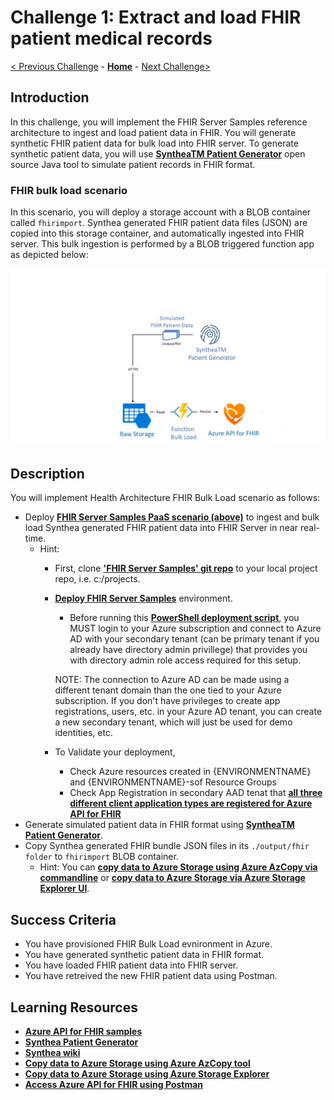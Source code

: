 # Challenge 1: Extract and load FHIR patient medical records

[< Previous Challenge](./Challenge00.md) - **[Home](../readme.md)** - [Next Challenge>](./Challenge02.md)

## Introduction

In this challenge, you will implement the FHIR Server Samples reference architecture to ingest and load patient data in FHIR.  You will generate synthetic FHIR patient data for bulk load into FHIR server.  To generate synthetic patient data, you will use **[SyntheaTM Patient Generator](https://github.com/synthetichealth/synthea#syntheatm-patient-generator)** open source Java tool to simulate patient records in FHIR format.  

### FHIR bulk load scenario
In this scenario, you will deploy a storage account with a BLOB container called `fhirimport`.  Synthea generated FHIR patient data files (JSON) are copied into this storage container, and automatically ingested into FHIR server.  This bulk ingestion is performed by a BLOB triggered function app as depicted below:

![FHIR Server Bulk Load](../images/fhir-serverless-bulk-load.jpg)

## Description

You will implement Health Architecture FHIR Bulk Load scenario as follows:
- Deploy **[FHIR Server Samples PaaS scenario (above)](https://github.com/microsoft/fhir-server-samples)** to ingest and bulk load Synthea generated FHIR patient data into FHIR Server in near real-time.
   - Hint:
      - First, clone **['FHIR Server Samples' git repo](https://github.com/microsoft/fhir-server-samples)** to your local project repo, i.e. c:/projects.
      - **[Deploy FHIR Server Samples](https://github.com/microsoft/fhir-server-samples#deployment)** environment.
         - Before running this **[PowerShell deployment script](https://github.com/microsoft/fhir-server-samples/blob/master/deploy/scripts/Create-FhirServerSamplesEnvironment.ps1)**, you MUST login to your Azure subscription and connect to Azure AD with your secondary tenant (can be primary tenant if you already have directory admin privillege) that provides you with directory admin role access required for this setup.

         NOTE: The connection to Azure AD can be made using a different tenant domain than the one tied to your Azure subscription. If you don't have privileges to create app registrations, users, etc. in your Azure AD tenant, you can create a new secondary tenant, which will just be used for demo identities, etc. 
         
      - To Validate your deployment, 
         - Check Azure resources created in {ENVIRONMENTNAME} and {ENVIRONMENTNAME}-sof Resource Groups
         - Check App Registration in secondary AAD tenat that **[all three different client application types are registered for Azure API for FHIR](https://docs.microsoft.com/en-us/azure/healthcare-apis/fhir-app-registration)**
- Generate simulated patient data in FHIR format using **[SyntheaTM Patient Generator](https://github.com/synthetichealth/synthea#syntheatm-patient-generator)**.
- Copy Synthea generated FHIR bundle JSON files in its `./output/fhir folder` to `fhirimport` BLOB container.
   - Hint: You can **[copy data to Azure Storage using Azure AzCopy via commandline](https://docs.microsoft.com/en-us/azure/storage/common/storage-use-azcopy-v10)** or **[copy data to Azure Storage via Azure Storage Explorer UI](https://docs.microsoft.com/en-us/azure/storage/common/storage-use-azcopy-v10#use-azcopy-in-azure-storage-explorer)**.

## Success Criteria

   - You have provisioned FHIR Bulk Load evnironment in Azure.
   - You have generated synthetic patient data in FHIR format.
   - You have loaded FHIR patient data into FHIR server.
   - You have retreived the new FHIR patient data using Postman.

## Learning Resources

- **[Azure API for FHIR samples](https://github.com/microsoft/fhir-server-samples)**
- **[Synthea Patient Generator](https://github.com/synthetichealth/synthea#syntheatm-patient-generator)**
- **[Synthea wiki](https://github.com/synthetichealth/synthea/wiki)**
- **[Copy data to Azure Storage using Azure AzCopy tool](https://docs.microsoft.com/en-us/azure/storage/common/storage-use-azcopy-v10)**
- **[Copy data to Azure Storage using Azure Storage Explorer](https://docs.microsoft.com/en-us/azure/storage/common/storage-use-azcopy-v10#use-azcopy-in-azure-storage-explorer)** 
- **[Access Azure API for FHIR using Postman](https://docs.microsoft.com/en-us/azure/healthcare-apis/access-fhir-postman-tutorial)**
